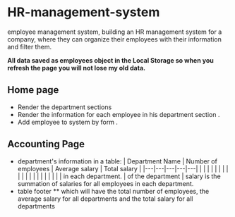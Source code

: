 # HR-management-system

employee management system, 
building an HR management system for a company, where they can organize their employees with their information and filter them.


 **All data saved as employees object in the Local Storage so when you refresh the page you will not lose my old data.**
 
 ## Home page
- Render the department sections 
- Render the information for each employee in his department section  .
- Add employee to system by form . 

## Accounting Page


 * department's information in a table:
| Department Name  |   Number of employees | Average salary  | Total salary  |
|---|---|---|---|---|
|   |   |   |   |   |
|   |   |   |   |   |
|   |   |   |   |   |
| 
| in each department.
|  of the department
|   salary is the summation of salaries for all employees in each department.
  * table footer
  ** which will have the total number of employees, the average salary for all departments and the total salary for all departments
  


